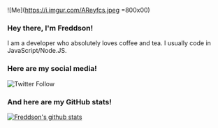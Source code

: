 ![Me](https://i.imgur.com/AReyfcs.jpeg =800x00)

### Hey there, I'm Freddson!

I am a developer who absolutely loves coffee and tea. I usually code in JavaScript/Node.JS. 

### Here are my social media!

![Twitter Follow](https://img.shields.io/twitter/follow/Freddson6?logo=Twitter&style=flat-square)

### And here are my GitHub stats!

[![Freddson's github stats](https://github-readme-stats.vercel.app/api?username=Freddson&show_icons=true&count_private=true&include_all_commits=true)](https://github.com/Freddson)